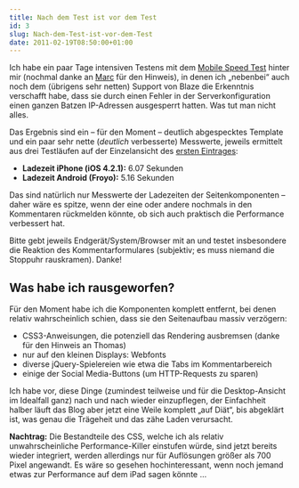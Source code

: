 ```yaml
---
title: Nach dem Test ist vor dem Test
id: 3
slug: Nach-dem-Test-ist-vor-dem-Test
date: 2011-02-19T08:50:00+01:00
---
```


Ich habe ein paar Tage intensiven Testens mit dem [Mobile Speed Test](http://blaze.io/mobile/) hinter mir (nochmal danke an [Marc](http://twitter.com/mademyday) für den Hinweis), in denen ich „nebenbei“ auch noch dem (übrigens sehr netten) Support von Blaze die Erkenntnis verschafft habe, dass sie durch einen Fehler in der Serverkonfiguration einen ganzen Batzen IP-Adressen ausgesperrt hatten. Was tut man nicht alles.

Das Ergebnis sind ein – für den Moment – deutlich abgespecktes Template und ein paar sehr nette (_deutlich_ verbesserte) Messwerte, jeweils ermittelt aus drei Testläufen auf der Einzelansicht des [ersten Eintrages](/archiv/1/Eroeffnet.html):

-   **Ladezeit iPhone (iOS 4.2.1):** 6.07 Sekunden
-   **Ladezeit Android (Froyo):** 5.16 Sekunden

Das sind natürlich nur Messwerte der Ladezeiten der Seitenkomponenten – daher wäre es spitze, wenn der eine oder andere nochmals in den Kommentaren rückmelden könnte, ob sich auch praktisch die Performance verbessert hat.

Bitte gebt jeweils Endgerät/System/Browser mit an und testet insbesondere die Reaktion des Kommentarformulares (subjektiv; es muss niemand die Stoppuhr rauskramen). Danke!

## Was habe ich rausgeworfen?

Für den Moment habe ich die Komponenten komplett entfernt, bei denen relativ wahrscheinlich schien, dass sie den Seitenaufbau massiv verzögern:

-   CSS3-Anweisungen, die potenziell das Rendering ausbremsen (danke für den Hinweis an Thomas)
-   nur auf den kleinen Displays: Webfonts
-   diverse jQuery-Spielereien wie etwa die Tabs im Kommentarbereich
-   einige der Social Media-Buttons (um HTTP-Requests zu sparen)

Ich habe vor, diese Dinge (zumindest teilweise und für die Desktop-Ansicht im Idealfall ganz) nach und nach wieder einzupflegen, der Einfachheit halber läuft das Blog aber jetzt eine Weile komplett „auf Diät“, bis abgeklärt ist, was genau die Trägeheit und das zähe Laden verursacht.

**Nachtrag:** Die Bestandteile des CSS, welche ich als relativ unwahrscheinliche Performance-Killer einstufen würde, sind jetzt bereits wieder integriert, werden allerdings nur für Auflösungen größer als 700 Pixel angewandt. Es wäre so gesehen hochinteressant, wenn noch jemand etwas zur Performance auf dem iPad sagen könnte …
